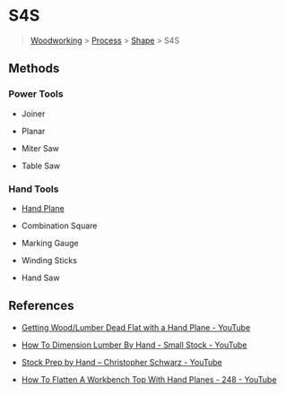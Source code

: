 # S4S

> [Woodworking](../../../README.md) > [Process](../../README.md) > [Shape](../README.md) > S4S

## Methods

### Power Tools

* Joiner

* Planar

* Miter Saw

* Table Saw

### Hand Tools

* [Hand Plane](./hand-tools/hand-plane.md)

* Combination Square 

* Marking Gauge 

* Winding Sticks

* Hand Saw

## References

* [Getting Wood/Lumber Dead Flat with a Hand Plane - YouTube](https://youtu.be/UTPvcXVzb9A)

* [How To Dimension Lumber By Hand - Small Stock - YouTube](https://www.youtube.com/watch?v=ioOOWGqe_LA&t=40s&ab_channel=WoodByWright)

* [Stock Prep by Hand – Christopher Schwarz - YouTube](https://www.youtube.com/watch?v=2_96gNMMc_g&ab_channel=PopularWoodworking)

* [How To Flatten A Workbench Top With Hand Planes - 248 - YouTube](https://www.youtube.com/watch?v=PwLY-zbqA2g&ab_channel=JayBates)
